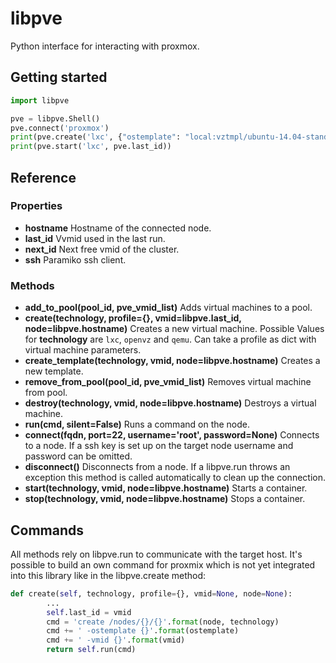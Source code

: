 # libpve

Python interface for interacting with proxmox.

## Getting started

```python
import libpve

pve = libpve.Shell()
pve.connect('proxmox')
print(pve.create('lxc', {"ostemplate": "local:vztmpl/ubuntu-14.04-standard_14.04-1_amd64.tar.gz"))
print(pve.start('lxc', pve.last_id))
```

## Reference

### Properties

* **hostname** Hostname of the connected node.
* **last_id** Vvmid used in the last run.
* **next_id** Next free vmid of the cluster.
* **ssh** Paramiko ssh client.

### Methods

* **add_to_pool(pool_id, pve_vmid_list)** Adds virtual machines to a pool.
* **create(technology, profile={}, vmid=libpve.last_id, node=libpve.hostname)** Creates a new virtual machine. Possible Values for **technology** are `lxc`, `openvz` and `qemu`. Can take a profile as dict with virtual machine parameters. 
* **create_template(technology, vmid, node=libpve.hostname)** Creates a new template.
* **remove_from_pool(pool_id, pve_vmid_list)** Removes virtual machine from pool.
* **destroy(technology, vmid, node=libpve.hostname)** Destroys a virtual machine.
* **run(cmd, silent=False)** Runs a command on the node.
* **connect(fqdn, port=22, username='root', password=None)** Connects to a node. If a ssh key is set up on the target node username and password can be omitted.
* **disconnect()** Disconnects from a node. If a libpve.run throws an exception this method is called automatically to clean up the connection.
* **start(technology, vmid, node=libpve.hostname)** Starts a container.
* **stop(technology, vmid, node=libpve.hostname)** Stops a container.

## Commands

All methods rely on libpve.run to communicate with the target host. It's possible to build an own command for proxmix which is not yet integrated into this library like in the libpve.create method:

```python
def create(self, technology, profile={}, vmid=None, node=None):
        ...
        self.last_id = vmid
        cmd = 'create /nodes/{}/{}'.format(node, technology)
        cmd += ' -ostemplate {}'.format(ostemplate)
        cmd += ' -vmid {}'.format(vmid)
        return self.run(cmd)
```
